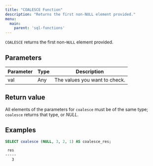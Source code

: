 ```yaml
---
title: "COALESCE Function"
description: "Returns the first non-NULL element provided."
menu:
  main:
    parent: 'sql-functions'
---
```


`COALESCE` returns the first non-`NULL` element provided.

## Parameters

Parameter | Type | Description
----------|------|------------
val | Any | The values you want to check.

## Return value

All elements of the parameters for `coalesce` must be of the same type; `coalesce` returns that type, or _NULL_.

## Examples

```sql
SELECT coalesce (NULL, 3, 2, 1) AS coalesce_res;
```
```bash
 res
-----
   3
```
